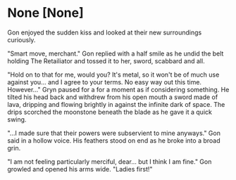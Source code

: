 # None [None]
Gon enjoyed the sudden kiss and looked at their new surroundings curiously.

"Smart move, merchant." Gon replied with a half smile as he undid the belt holding The Retailiator and tossed it to her, sword, scabbard and all.

"Hold on to that for me, would you? It's metal, so it won't be of much use against you... and I agree to your terms. No easy way out this time. However..." Gryn paused for a for a moment as if considering something. He tilted his head back and withdrew from his open mouth a sword made of lava, dripping and flowing brightly in against the infinite dark of space. The drips scorched the moonstone beneath the blade as he gave it a quick swing.

"...I made sure that their powers were subservient to mine anyways." Gon said in a hollow voice. His feathers stood on end as he broke into a broad grin.

"I am not feeling particularly merciful, dear... but I think I am fine." Gon growled and opened his arms wide. "Ladies first!"
